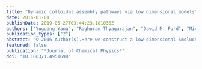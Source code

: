 ```yaml
---
title: "Dynamic colloidal assembly pathways via low dimensional models"
date: 2016-01-01
publishDate: 2019-05-27T03:44:23.181036Z
authors: ["Yuguang Yang", "Raghuram Thyagarajan", "David M. Ford", "Michael A. Bevan"]
publication_types: ["2"]
abstract: "© 2016 Author(s).Here we construct a low-dimensional Smoluchowski model for electric field mediated colloidal crystallization using Brownian dynamic simulations, which were previously matched to experiments. Diffusion mapping is used to infer dimensionality and confirm the use of two order parameters, one for degree of condensation and one for global crystallinity. Free energy and diffusivity landscapes are obtained as the coefficients of a low-dimensional Smoluchowski equation to capture the thermodynamics and kinetics of microstructure evolution. The resulting low-dimensional model quantitatively captures the dynamics of different assembly pathways between fluid, polycrystal, and single crystals states, in agreement with the full N-dimensional data as characterized by first passage time distributions. Numerical solution of the low-dimensional Smoluchowski equation reveals statistical properties of the dynamic evolution of states vs. applied field amplitude and system size. The low-dimensional Smoluchowski equation and associated landscapes calculated here can serve as models for predictive control of electric field mediated assembly of colloidal ensembles into two-dimensional crystalline objects."
featured: false
publication: "*Journal of Chemical Physics*"
doi: "10.1063/1.4951698"
---
```


